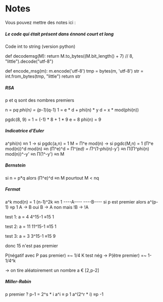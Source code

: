 # Notes
Vous pouvez mettre des notes ici :

##### Le code qui était présent dans énnoné court et long
Code int to string (version python)

def decodemsg(M):
    return M.to_bytes((M.bit_length() + 7) // 8, "little").decode("utf-8")

def encode_msg(m):
    m.encode('utf-8')
    tmp = bytes(m, 'utf-8')
    str = int.from_bytes(tmp, "little")
    return str
    
##### RSA
p et q sont des nombres premiers

n = p*q
phi(n) = (p-1)*(q-1)
1 = e * d + phi(n) * y
d = x * mod(phi(n))

pgdc(8, 9) = 1 = (-1) * 8 + 1 * 9
    e = 8
    phi(n) = 9

##### Indicatrice d'Euler
a^phi(n) ≡n 1    ->    si pgdc(a,n) = 1
M = Π^e mod(n)   ->    si pgdc(M,n) = 1
(Π^e mod(n))^d mod(n) ≡n (Π^e)^d = Π^(e*d) = Π^(1-phi(n)*-y')
≡n Π(Π^phi(n) mod(n))^-y'
≡n Π(1^-y') ≡n M

##### Bernstein
si n = p*q alors (Π^e)^d ≡n M  pourtout M < nq

##### Fermat
a^k mod(n) = 1
(n-1)^2k ≡n 1
----A----             ----B----
si p est premier alors a^(p-1) ≡p 1
A -> B oui
B -> A non
mais !B -> !A

test 1: a = 4
4^15-1 ≡15 1

test 2: a = 11
11^15-1 ≡15 1

test 3: a = 3
3^15-1 ≡15 9

donc 15 n'est pas premier

P(négatif avec P pas premier) =~ 1/4
K test nég -> P(être premier) =~ 1-1/4^k

-> on tire aléatoirement un nombre a € [2,p-2]

##### Miller-Rabin
p premier ?
p-1 = 2^s * i
a^i ≡ p 1
a^(2^r * i) ≡p -1